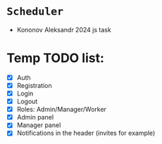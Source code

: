 # `Scheduler`

- Kononov Aleksandr 2024 js task

# Temp TODO list:

- [x] Auth
- [x] Registration
- [x] Login
- [x] Logout
- [x] Roles: Admin/Manager/Worker
- [x] Admin panel
- [x] Manager panel
- [x] Notifications in the header (invites for example)
